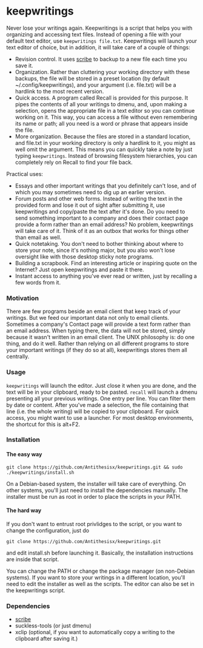 keepwritings
============

Never lose your writings again. Keepwritings is a script that helps you with organizing and accessing text files. Instead of opening a file with your default text editor, use `keepwritings file.txt`. Keepwritings will launch your text editor of choice, but in addition, it will take care of a couple of things:
- Revision control. It uses [scribe](https://github.com/Antithesisx/scribe) to backup to a new file each time you save it.
- Organization. Rather than cluttering your working directory with these backups, the file will be stored in a preset location (by default ~/.config/keepwritings), and your argument (i.e. file.txt) will be a hardlink to the most recent version.
- Quick access. A program called Recall is provided for this purpose. It pipes the contents of all your writings to dmenu, and, upon making a selection, opens the appropriate file in a text editor so you can continue working on it. This way, you can access a file without even remembering its name or path; all you need is a word or phrase that appears inside the file.
- More organization. Because the files are stored in a standard location, and file.txt in your working directory is only a hardlink to it, you might as well omit the argument. This means you can quickly take a note by just typing `keepwritings`. Instead of browsing filesystem hierarchies, you can completely rely on Recall to find your file back.

Practical uses:
- Essays and other important writings that you definitely can't lose, and of which you may sometimes need to dig up an earlier version.
- Forum posts and other web forms. Instead of writing the text in the provided form and lose it out of sight after submitting it, use keepwritings and copy/paste the text after it's done. Do you need to send something important to a company and does their contact page provide a form rather than an email address? No problem, keepwritings will take care of it. Think of it as an outbox that works for things other than email as well.
- Quick notetaking. You don't need to bother thinking about where to store your note, since it's nothing major, but you also won't lose oversight like with those desktop sticky note programs.
- Building a scrapbook. Find an interesting article or inspiring quote on the Internet? Just open keepwritings and paste it there.
- Instant access to anything you've ever read or written, just by recalling a few words from it.

### Motivation

There are few programs beside an email client that keep track of your writings. But we feed our important data not only to email clients. Sometimes a company's Contact page will provide a text form rather than an email address. When typing there, the data will not be stored, simply because it wasn't written in an email client. The UNIX philosophy is: do one thing, and do it well. Rather than relying on all different programs to store your important writings (if they do so at all), keepwritings stores them all centrally.

### Usage

`keepwritings` will launch the editor. Just close it when you are done, and the text will be in your clipboard, ready to be pasted. `recall` will launch a dmenu presenting all your previous writings. One entry per line. You can filter them by date or content. After you've made a selection, the file containing that line (i.e. the whole writing) will be copied to your clipboard. For quick access, you might want to use a launcher. For most desktop environments, the shortcut for this is alt+F2.

### Installation
#### The easy way
`git clone https://github.com/Antithesisx/keepwritings.git && sudo ./keepwritings/install.sh`

On a Debian-based system, the installer will take care of everything. On other systems, you'll just need to install the dependencies manually. The installer must be run as root in order to place the scripts in your PATH.

#### The hard way
If you don't want to entrust root privlidges to the script, or you want to change the configuration, just do

`git clone https://github.com/Antithesisx/keepwritings.git`

and edit install.sh before launching it. Basically, the installation instructions are inside that script.

You can change the PATH or change the package manager (on non-Debian systems). If you want to store your writings in a different location, you'll need to edit the installer as well as the scripts. The editor can also be set in the keepwritings script.

### Dependencies
- [scribe](https://github.com/Antithesisx/scribe) 
- suckless-tools (or just dmenu)
- xclip (optional, if you want to automatically copy a writing to the clipboard after saving it.) 

